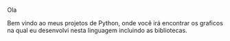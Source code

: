 
Ola 

Bem vindo ao meus projetos de Python, onde você irá encontrar os graficos na qual eu desenvolvi nesta linguagem incluindo as bibliotecas.
